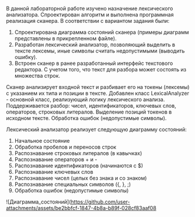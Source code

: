 В данной лабораторной работе изучено назначение лексического анализатора. Спроектирован алгоритм и выполнена программная реализация сканера.
В соответствии с вариантом задания были:

1. Спроектирована диаграмма состояний сканера (примеры диаграмм представлены в прикрепленном файле).
2. Разработан лексический анализатор, позволяющий выделить в тексте лексемы, иные символы считать недопустимыми (выводить ошибку).
3. Встроен сканер в ранее разработанный интерфейс текстового редактора. С учетом того, что текст для разбора может состоять из множества строк.
   
Сканер анализирует входной текст и разбивает его на токены (лексемы) с указанием их типа и позиции в тексте.
Добавлен класс LexicalAnalyzer - основной класс, реализующий логику лексического анализа. 
Поддерживается разбор: чисел, идентификаторов, ключевых слов, операторов, строковых литералов. Выделение позиций токенов в исходном тексте. Обработка ошибок (недопустимые символы).

Лексический анализатор реализует следующую диаграмму состояний:

1. Начальное состояние
2. Обработка пробелов и переносов строк
3. Распознавание строковых литералов (в кавычках)
4. Распознавание операторов + и -
5. Распознавание идентификаторов (начинаются с $)
6. Распознавание ключевых слов
7. Распознавание чисел (целых без знака и со знаком)
8. Распознавание специальных символов ({, }, ;)
9. Обработка ошибок (недопустимые символы)

![Диаграмма_состояний](https://github.com/user-attachments/assets/be2bbfcf-1847-4b8a-b89f-028cf83aaf08


